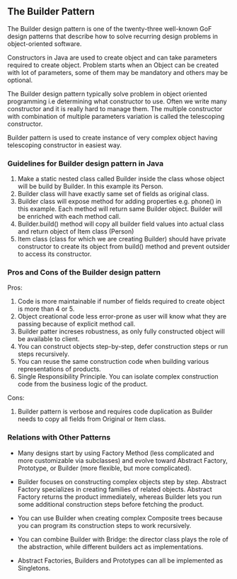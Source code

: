 <h2>The Builder Pattern</h2>

The Builder design pattern is one of the twenty-three well-known GoF design patterns that describe how to solve recurring design problems in object-oriented software.

Constructors in Java are used to create object and can take parameters required to create object. Problem starts when an Object can be created with lot of parameters, some of them may be mandatory and others may be optional.

The Builder design pattern typically solve problem in object oriented programming i.e determining what constructor to use. Often we write many constructor and it is really hard to manage them. The multiple constructor with combination of multiple parameters variation is called the telescoping constructor.

Builder pattern is used to create instance of very complex object having telescoping constructor in easiest way.

<h3>Guidelines for Builder design pattern in Java</h3>

1.  Make a static nested class called Builder inside the class whose object will be build by Builder. In this example its Person.
2. Builder class will have exactly same set of fields as original class.
3. Builder class will expose method for adding properties e.g. phone() in this example. Each method will return same Builder object. Builder will be enriched with each method call.
4. Builder.build() method will copy all builder field values into actual class and return object of Item class (Person)
5. Item class (class for which we are creating Builder) should have private constructor to create its object from build() method and prevent outsider to access its constructor.

<h3>Pros and Cons of the Builder design pattern</h3>

Pros:

1. Code is more maintainable if number of fields required to create object is more than 4 or 5.
2. Object creational code less error-prone as user will know what they are passing because of explicit method call.
3. Builder patter increses robustness, as only fully constructed object will be available to client.
4. You can construct objects step-by-step, defer construction steps or run steps recursively.
5. You can reuse the same construction code when building various representations of products.
6. Single Responsibility Principle. You can isolate complex construction code from the business logic of the product.
   
Cons:

1. Builder pattern is verbose and requires code duplication as Builder needs to copy all fields from Original or Item class.

<h3>Relations with Other Patterns</h3>

- Many designs start by using Factory Method (less complicated and more customizable via subclasses) and evolve toward Abstract Factory, Prototype, or Builder (more flexible, but more complicated).

- Builder focuses on constructing complex objects step by step. Abstract Factory specializes in creating families of related objects. Abstract Factory returns the product immediately, whereas Builder lets you run some additional construction steps before fetching the product.

- You can use Builder when creating complex Composite trees because you can program its construction steps to work recursively.

- You can combine Builder with Bridge: the director class plays the role of the abstraction, while different builders act as implementations.

- Abstract Factories, Builders and Prototypes can all be implemented as Singletons.